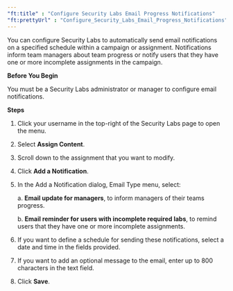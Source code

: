 ```yaml
---
"ft:title" : "Configure Security Labs Email Progress Notifications"
"ft:prettyUrl" : "Configure_Security_Labs_Email_Progress_Notifications"
---
```

You can configure Security Labs to automatically send email notifications on a specified schedule within a campaign or assignment. Notifications inform team managers about team progress or notify users that they have one or more incomplete assignments in the campaign.

<p font-size="13pt"><b>Before You Begin</b></p>

You must be a Security Labs administrator or manager to configure email notifications.

<p font-size="13pt"><b>Steps</b></p>

1.  Click your username in the top-right of the Security Labs page to open the menu.

2.  Select **Assign Content**.

3.  Scroll down to the assignment that you want to modify.

4.  Click **Add a Notification**.

5.  In the Add a Notification dialog, Email Type menu, select:

    a.  **Email update for managers**, to inform managers of their teams progress.

    b.  **Email reminder for users with incomplete required labs**, to remind users that they have one or more incomplete assignments.

6.  If you want to define a schedule for sending these notifications, select a date and time in the fields provided.

7.  If you want to add an optional message to the email, enter up to 800 characters in the text field.

8.  Click **Save**.
